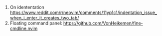1. On idententation https://www.reddit.com/r/neovim/comments/11yp1c1/indentation_issue_when_i_enter_it_creates_two_tab/
2. Floating command panel: https://github.com/VonHeikemen/fine-cmdline.nvim
